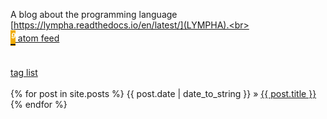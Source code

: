 <script>
document.getElementById("indexsmall").style.backgroundColor="#EFAB00";
document.getElementById("indextext").style.color="#000000";
document.getElementById("index").className="menu2active";
</script>
A blog about the programming language [https://lympha.readthedocs.io/en/latest/](LYMPHA).<br><br>
<span id="Rss" style="display:table;"> [<i class="material-icons" style="background-color:#EFAB00;color:#ffffff;font-size:1.5em;margin-top:.5em; margin-bottom:-.5em;display: table-cell;vertical-align: middle;">&#xE0E5;</i><span style="vertical-align: middle;display:table-cell;">&nbsp;atom feed </span> ]({{site.baseurl}}/atom.xml)</span>
<br><br>
<a href="{{site.baseurl}}/tags">tag list</a>
<br><br>
{% for post in site.posts %}
{{ post.date | date_to_string }} &raquo; <a href="/lymphablog{{post.url}}">{{ post.title }}</a>
{% endfor %}

